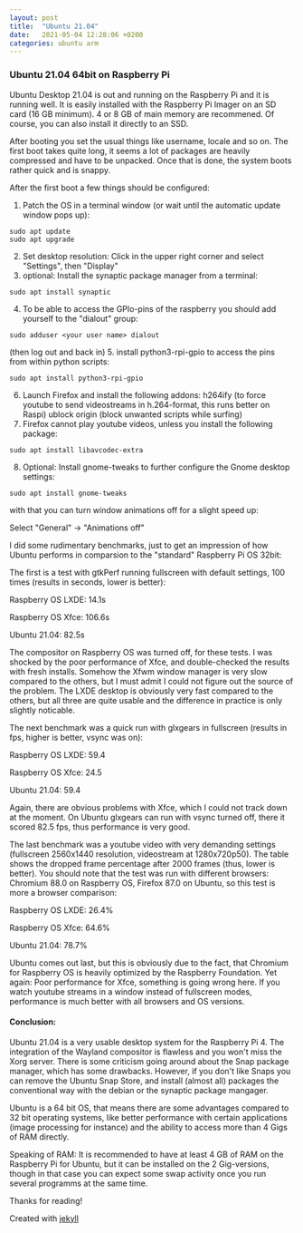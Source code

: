 ```yaml
---
layout: post
title:  "Ubuntu 21.04"
date:   2021-05-04 12:28:06 +0200
categories: ubuntu arm
---
```

### Ubuntu 21.04 64bit on Raspberry Pi

Ubuntu Desktop 21.04 is out and running on the Raspberry Pi and it is running well.
It is easily installed with the Raspberry Pi Imager on an SD card (16 GB minimum). 4 or 8 GB of main memory are recommened. Of course, you can also install it directly to an SSD.

After booting you set the usual things like username, locale and so on. The first boot takes quite long, it seems a lot of packages are heavily compressed and have to be unpacked. Once that is done, the system boots rather quick and is snappy.

After the first boot a few things should be configured:

1. Patch the OS in a terminal window (or wait until the automatic update window pops up):
~~~
sudo apt update
sudo apt upgrade
~~~
2. Set desktop resolution: Click in the upper right corner and select "Settings", then "Display"
3. optional: Install the synaptic package manager from a terminal:
~~~
sudo apt install synaptic
~~~
4. To be able to access the GPIo-pins of the raspberry you should add yourself to the "dialout" group:
~~~
sudo adduser <your user name> dialout 
~~~
(then log out and back in)
5. install python3-rpi-gpio to access the pins from within python scripts:
~~~
sudo apt install python3-rpi-gpio
~~~
6. Launch Firefox and install the following addons:
h264ify (to force youtube to send videostreams in h.264-format, this runs better on Raspi)
ublock origin (block unwanted scripts while surfing)
7. Firefox cannot play youtube videos, unless you install the following package:
~~~
sudo apt install libavcodec-extra
~~~
8. Optional: Install gnome-tweaks to further configure the Gnome desktop settings:
~~~
sudo apt install gnome-tweaks
~~~
with that you can turn window animations off for a slight speed up:

Select "General" -> "Animations off"

I did some rudimentary benchmarks, just to get an impression of how Ubuntu performs in comparsion to the "standard" Raspberry Pi OS 32bit:

The first is a test with gtkPerf running fullscreen with default settings, 100 times (results in seconds, lower is better):

Raspberry OS LXDE: 14.1s

Raspberry OS Xfce: 106.6s

Ubuntu 21.04: 82.5s

The compositor on Raspberry OS was turned off, for these tests. I was shocked by the poor performance of Xfce, and double-checked the results with fresh installs. Somehow the Xfwm window manager is very slow compared to the others, but I must admit I could not figure out the source of the problem.
The LXDE desktop is obviously very fast compared to the others, but all three are quite usable and the difference in practice is only slightly noticable.

The next benchmark was a quick run with glxgears in fullscreen (results in fps, higher is better, vsync was on):

Raspberry OS LXDE: 59.4

Raspberry OS Xfce: 24.5

Ubuntu 21.04: 59.4

Again, there are obvious problems with Xfce, which I could not track down at the moment. On Ubuntu glxgears can run with vsync turned off, there it scored 82.5 fps, thus performance is very good.

The last benchmark was a youtube video with very demanding settings (fullscreen 2560x1440 resolution, videostream at 1280x720p50). The table shows the dropped frame percentage after 2000 frames (thus, lower is better). You should note that the test was run with different browsers: Chromium 88.0 on Raspberry OS, Firefox 87.0 on Ubuntu, so this test is more a browser comparison:

Raspberry OS LXDE: 26.4%

Raspberry OS Xfce: 64.6%

Ubuntu 21.04: 78.7%

Ubuntu comes out last, but this is obviously due to the fact, that Chromium for Raspberry OS is heavily optimized by the Raspberry Foundation. Yet again: Poor performance for Xfce, something is going wrong here. If you watch youtube streams in a window instead of fullscreen modes, performance is much better with all browsers and OS versions.

#### Conclusion:

Ubuntu 21.04 is a very usable desktop system for the Raspberry Pi 4. The integration of the Wayland compositor is flawless and you won't miss the Xorg server. There is some criticism going around about the Snap package manager, which has some drawbacks. However, if you don't like Snaps you can remove the Ubuntu Snap Store, and install (almost all) packages the conventional way with the debian or the synaptic package mangager.

Ubuntu is a 64 bit OS, that means there are some advantages compared to 32 bit operating systems, like better performance with certain applications (image processing for instance) and the ability to access more than 4 Gigs of RAM directly.

Speaking of RAM: It is recommended to have at least 4 GB of RAM on the Raspberry Pi for Ubuntu, but it can be installed on the 2 Gig-versions, though in that case you can expect some swap activity once you run several programms at the same time.

Thanks for reading!

Created with [jekyll][jekyll-link]

[jekyll-link]: https://jekyllrb.com/
[raspi.tv]: https://2013/rpi-gpio-0-5-2a-now-has-software-pwm-how-to-use-it
[raspberrygpio]: https://www.raspberrypi.org/documentation/usage/gpio/python/README.md
